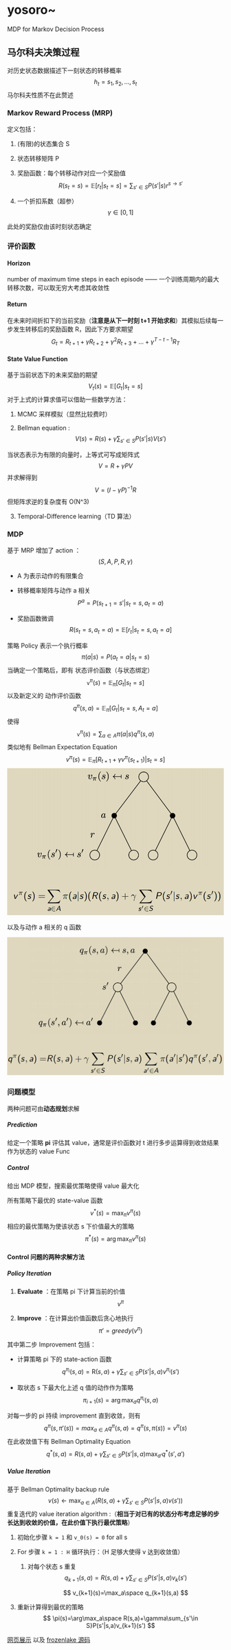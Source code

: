 # yosoro~

MDP for Markov Decision Process

## 马尔科夫决策过程

对历史状态数据描述下一刻状态的转移概率
$$
h_t = {s_1, s_2, ... ,s_t}
$$
马尔科夫性质不在此赘述

### Markov Reward Process (MRP)

定义包括：

1. (有限)的状态集合 S

2. 状态转移矩阵 P

3. 奖励函数：每个转移动作对应一个奖励值
   $$
   R(s_t=s)=\mathbb E[r_t|s_t=s] = \sum_{s'\in S }P(s'|s)r^{s\rightarrow s'}
   $$

4. 一个折扣系数（超参）
   $$
   \gamma \in [0,1]
   $$

此处的奖励仅由该时刻状态确定

### 评价函数

#### Horizon

number of maximum time steps in each episode —— 一个训练周期内的最大转移次数，可以取无穷大考虑其收敛性

#### Return

在未来时间折扣下的当前奖励（**注意是从下一时刻 t+1 开始求和**）其模拟后续每一步发生转移后的奖励函数 R，因此下方要求期望
$$
G_t = R_{t+1}+\gamma R_{t+2} + \gamma^2R_{t+3} +...+\gamma^{T-t-1}R_T
$$

#### State Value Function

基于当前状态下的未来奖励的期望
$$
V_t(s)=\mathbb E[G_t|s_t=s]
$$
对于上式的计算求值可以借助一些数学方法：

1. MCMC 采样模拟（显然比较费时）

2. Bellman equation :
   $$
   V(s)=R(s)+\gamma \sum_{s' \in S} P(s'|s)V(s')
   $$

当状态表示为有限的向量时，上等式可写成矩阵式
$$
V=R + \gamma PV
$$
并求解得到 
$$
V = (I-\gamma P)^{-1}R
$$
但矩阵求逆的复杂度有 O(N^3)

3. Temporal-Difference learning（TD 算法）

### MDP

基于 MRP 增加了 action ：
$$
(S, A,P,R,\gamma)
$$

- A 为表示动作的有限集合

- 转移概率矩阵与动作 a 相关
  $$
  P^a = P(s_{t+1}=s'|s_t=s,a_t=a)
  $$

- 奖励函数微调
  $$
  R(s_t=s,a_t=a)=\mathbb E[r_t|s_t=s,a_t=a]
  $$

策略 Policy 表示一个执行概率
$$
\pi (a|s)=P(a_t=a|s_t=s)
$$
当确定一个策略后，即有 状态评价函数（与状态绑定）
$$
\mathtt v^\pi(s)=\mathbb E_\pi[G_t|s_t=s]
$$
以及新定义的 动作评价函数
$$
q^\pi(s,a)=\mathbb E_\pi[G_t|s_t=s,A_t=a]
$$
使得
$$
\mathtt v^\pi(s) = \sum_{a \in A}\pi(a|s)q^\pi(s,a)
$$
类似地有 Bellman Expectation Equation
$$
v^\pi(s)=\mathbb E_\pi[R_{t+1}+\gamma v^\pi(s_{t+1})|s_t=s]
$$
![](../../pictures/RL-MDP-Value.png)

以及与动作 a 相关的 q 函数

![](../../pictures/RL-MDP-Qfunction.png)

### 问题模型

两种问题可由**动态规划**求解

##### Prediction

给定一个策略 **pi** 评估其 value，通常是评价函数对 t 进行多步运算得到收敛结果作为状态的 value Func

##### Control

给出 MDP 模型，搜索最优策略使得 value 最大化

所有策略下最优的 state-value 函数
$$
v^*(s)=\max_\pi v^\pi(s)
$$
相应的最优策略为使该状态 s 下价值最大的策略
$$
\pi^*(s)=\arg\max_\pi v^\pi(s)
$$

#### Control 问题的两种求解方法

##### Policy Iteration

1. **Evaluate** ：在策略 pi 下计算当前的价值
   $$
   v^\pi
   $$

2. **Improve** ：在计算出价值函数后贪心地执行
   $$
   \pi'=greedy(v^\pi)
   $$

其中第二步 Improvement 包括：

- 计算策略 pi 下的 state-action 函数
  $$
  q^{\pi_i}(s,a)=\mathsf R(s,a)+\gamma \sum_{s'\in S}P(s'|s,a)v^{\pi_i}(s')
  $$

- 取状态 s 下最大化上述 q 值的动作作为策略
  $$
  \pi_{i+1}(s) = \arg\max_a q^{\pi_i}(s,a)
  $$

对每一步的 pi 持续 improvement 直到收敛，则有
$$
q^\pi(s,\pi'(s))=max_{a\in A}q^\pi(s,a)=q^\pi(s,\pi(s))=v^\pi(s)
$$
在此收敛值下有 Bellman Optimality Equation
$$
q^*(s,a)=R(s,a)+\gamma\sum_{s'\in S}P(s'|s,a)\max_{a'}q^*(s',a')
$$

##### Value  Iteration

基于 Bellman Optimality backup rule
$$
v(s)\leftarrow \max_{a\in A}(R(s,a)+\gamma\sum_{s'\in S}P(s'|s,a)v(s'))
$$
重复迭代的 value iteration algorithm :（**相当于对已有的状态分布考虑足够的步长达到收敛的价值，在此价值下执行最优策略**）

1. 初始化步骤 `k = 1` 和 `v_0(s) = 0` for all s

2. For 步骤 `k = 1 : H` 循环执行：（H 足够大使得 v 达到收敛值）

   1. 对每个状态 s 重复
      $$
      q_{k+1}(s,a)=R(s,a)+\gamma\sum_{s'\in S}P(s'|s,a)v_k(s')
      $$

      $$
      v_{k+1}(s)=\max_a\space q_{k+1}(s,a)
      $$

3. 重新计算得到最优的策略
   $$
   \pi(s)=\arg\max_a\space R(s,a)+\gamma\sum_{s'\in S}P(s'|s,a)v_{k+1}(s')
   $$

[网页展示](https://cs.stanford.edu/people/karpathy/reinforcejs/) 以及 [frozenlake 源码](https://github.com/cuhkrlcourse/RLexample/tree/master/MDP) 
